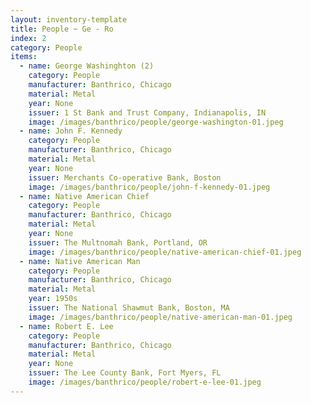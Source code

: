 ```yaml
---
layout: inventory-template
title: People ~ Ge - Ro
index: 2
category: People
items:
  - name: George Washinghton (2)
    category: People
    manufacturer: Banthrico, Chicago
    material: Metal
    year: None
    issuer: 1 St Bank and Trust Company, Indianapolis, IN
    image: /images/banthrico/people/george-washington-01.jpeg
  - name: John F. Kennedy
    category: People
    manufacturer: Banthrico, Chicago
    material: Metal
    year: None
    issuer: Merchants Co-operative Bank, Boston
    image: /images/banthrico/people/john-f-kennedy-01.jpeg
  - name: Native American Chief
    category: People
    manufacturer: Banthrico, Chicago
    material: Metal
    year: None
    issuer: The Multnomah Bank, Portland, OR
    image: /images/banthrico/people/native-american-chief-01.jpeg
  - name: Native American Man
    category: People
    manufacturer: Banthrico, Chicago
    material: Metal
    year: 1950s
    issuer: The National Shawmut Bank, Boston, MA
    image: /images/banthrico/people/native-american-man-01.jpeg
  - name: Robert E. Lee
    category: People
    manufacturer: Banthrico, Chicago
    material: Metal
    year: None
    issuer: The Lee County Bank, Fort Myers, FL
    image: /images/banthrico/people/robert-e-lee-01.jpeg
---
```

